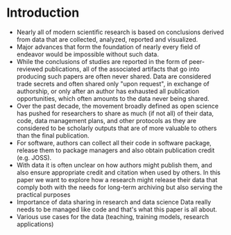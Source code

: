 
# Introduction

- Nearly all of modern scientific research is based on conclusions derived from data that are collected, analyzed, reported and visualized. 
- Major advances that form the foundation of nearly every field of endeavor would be impossible without such data.
- While the conclusions of studies are reported in the form of peer-reviewed publications, all of the associated artifacts that go into producing such papers are often never shared. Data are considered trade secrets and often shared only "upon request", in exchange of authorship, or only after an author has exhausted all publication opportunities, which often amounts to the data never being shared.
- Over the past decade, the movement broadly defined as open science has pushed for researchers to share as much (if not all) of their data, code, data management plans, and other protocols as they are considered to be scholarly outputs that are of more valuable to others than the final publication.
- For software, authors can collect all their code in software package, release them to package managers and also obtain publication credit (e.g. JOSS).
- With data it is often unclear on how authors might publish them, and also ensure appropriate credit and citation when used by others.
In this paper we want to explore how a research might release their data that comply both with the needs for long-term archiving but also serving the practical purposes 
- Importance of data sharing in research and data science
Data really needs to be managed like code and that's what this paper is all about.
- Various use cases for the data (teaching, training models, research applications)

